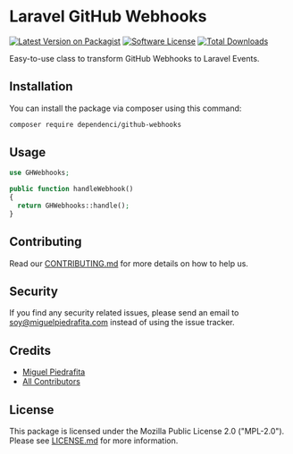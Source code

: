 # Laravel GitHub Webhooks

[![Latest Version on Packagist](https://img.shields.io/packagist/v/dependenci/github-webhooks.svg?style=flat-square)](https://packagist.org/packages/dependenci/github-webhooks)
[![Software License](https://img.shields.io/badge/license-MPLv2.0-blue.svg?style=flat-square)](LICENSE.md)
[![Total Downloads](https://img.shields.io/packagist/dt/dependenci/github-webhooks.svg?style=flat-square)](https://packagist.org/packages/dependenci/github-webhooks)

Easy-to-use class to transform GitHub Webhooks to Laravel Events.

## Installation

You can install the package via composer using this command:

``` bash
composer require dependenci/github-webhooks
```

## Usage

``` php
use GHWebhooks;

public function handleWebhook()
{
  return GHWebhooks::handle();
}
```

## Contributing

Read our [CONTRIBUTING.md](CONTRIBUTING.md) for more details on how to help us.

## Security

If you find any security related issues, please send an email to soy@miguelpiedrafita.com instead of using the issue tracker.

## Credits

- [Miguel Piedrafita](https://github.com/m1guelpf)
- [All Contributors](../../contributors)

## License

This package is licensed under the Mozilla Public License 2.0 ("MPL-2.0"). Please see [LICENSE.md](LICENSE.md) for more information.
